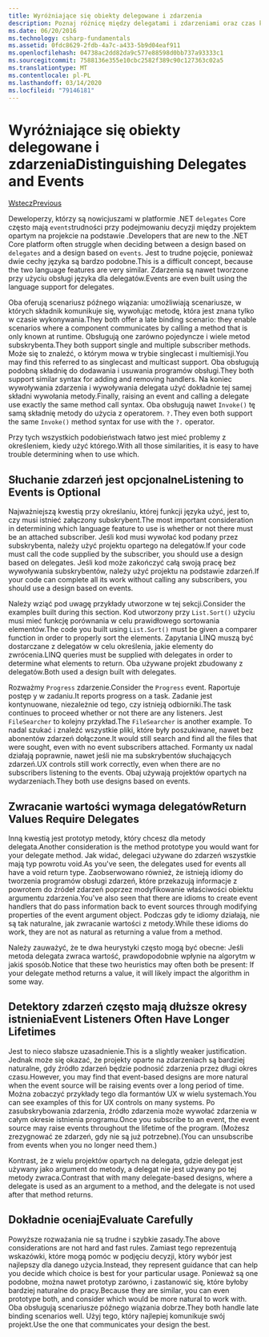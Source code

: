 ```yaml
---
title: Wyróżniające się obiekty delegowane i zdarzenia
description: Poznaj różnicę między delegatami i zdarzeniami oraz czas korzystania z każdej z tych funkcji programu .NET Core.
ms.date: 06/20/2016
ms.technology: csharp-fundamentals
ms.assetid: 0fdc8629-2fdb-4a7c-a433-5b9d04eaf911
ms.openlocfilehash: 04738ac2dd82da9c577e88598d0bb737a93333c1
ms.sourcegitcommit: 7588136e355e10cbc2582f389c90c127363c02a5
ms.translationtype: MT
ms.contentlocale: pl-PL
ms.lasthandoff: 03/14/2020
ms.locfileid: "79146181"
---
```

# <a name="distinguishing-delegates-and-events"></a><span data-ttu-id="0a142-103">Wyróżniające się obiekty delegowane i zdarzenia</span><span class="sxs-lookup"><span data-stu-id="0a142-103">Distinguishing Delegates and Events</span></span>

[<span data-ttu-id="0a142-104">Wstecz</span><span class="sxs-lookup"><span data-stu-id="0a142-104">Previous</span></span>](modern-events.md)

<span data-ttu-id="0a142-105">Deweloperzy, którzy są nowicjuszami w platformie .NET `delegates` Core często mają `events`trudności przy podejmowaniu decyzji między projektem opartym na projekcie na podstawie .</span><span class="sxs-lookup"><span data-stu-id="0a142-105">Developers that are new to the .NET Core platform often struggle when deciding between a design based on `delegates` and a design based on `events`.</span></span> <span data-ttu-id="0a142-106">Jest to trudne pojęcie, ponieważ dwie cechy języka są bardzo podobne.</span><span class="sxs-lookup"><span data-stu-id="0a142-106">This is a difficult concept, because the two language features are very similar.</span></span> <span data-ttu-id="0a142-107">Zdarzenia są nawet tworzone przy użyciu obsługi języka dla delegatów.</span><span class="sxs-lookup"><span data-stu-id="0a142-107">Events are even built using the language support for delegates.</span></span>

<span data-ttu-id="0a142-108">Oba oferują scenariusz późnego wiązania: umożliwiają scenariusze, w których składnik komunikuje się, wywołując metodę, która jest znana tylko w czasie wykonywania.</span><span class="sxs-lookup"><span data-stu-id="0a142-108">They both offer a late binding scenario: they enable scenarios where a component communicates by calling a method that is only known at runtime.</span></span> <span data-ttu-id="0a142-109">Obsługują one zarówno pojedyncze i wiele metod subskrybenta.</span><span class="sxs-lookup"><span data-stu-id="0a142-109">They both support single and multiple subscriber methods.</span></span> <span data-ttu-id="0a142-110">Może się to znaleźć, o którym mowa w trybie singlecast i multiemisji.</span><span class="sxs-lookup"><span data-stu-id="0a142-110">You may find this referred to as singlecast and multicast support.</span></span> <span data-ttu-id="0a142-111">Oba obsługują podobną składnię do dodawania i usuwania programów obsługi.</span><span class="sxs-lookup"><span data-stu-id="0a142-111">They both support similar syntax for adding and removing handlers.</span></span> <span data-ttu-id="0a142-112">Na koniec wywoływania zdarzenia i wywoływania delegata użyć dokładnie tej samej składni wywołania metody.</span><span class="sxs-lookup"><span data-stu-id="0a142-112">Finally, raising an event and calling a delegate use exactly the same method call syntax.</span></span> <span data-ttu-id="0a142-113">Oba obsługują nawet `Invoke()` tę samą składnię metody do użycia z operatorem. `?.`</span><span class="sxs-lookup"><span data-stu-id="0a142-113">They even both support the same `Invoke()` method syntax for use with the `?.` operator.</span></span>

<span data-ttu-id="0a142-114">Przy tych wszystkich podobieństwach łatwo jest mieć problemy z określeniem, kiedy użyć którego.</span><span class="sxs-lookup"><span data-stu-id="0a142-114">With all those similarities, it is easy to have trouble determining when to use which.</span></span>

## <a name="listening-to-events-is-optional"></a><span data-ttu-id="0a142-115">Słuchanie zdarzeń jest opcjonalne</span><span class="sxs-lookup"><span data-stu-id="0a142-115">Listening to Events is Optional</span></span>

<span data-ttu-id="0a142-116">Najważniejszą kwestią przy określaniu, której funkcji języka użyć, jest to, czy musi istnieć załączony subskrybent.</span><span class="sxs-lookup"><span data-stu-id="0a142-116">The most important consideration in determining which language feature to use is whether or not there must be an attached subscriber.</span></span> <span data-ttu-id="0a142-117">Jeśli kod musi wywołać kod podany przez subskrybenta, należy użyć projektu opartego na delegatów.</span><span class="sxs-lookup"><span data-stu-id="0a142-117">If your code must call the code supplied by the subscriber, you should use a design based on delegates.</span></span> <span data-ttu-id="0a142-118">Jeśli kod może zakończyć całą swoją pracę bez wywoływania subskrybentów, należy użyć projektu na podstawie zdarzeń.</span><span class="sxs-lookup"><span data-stu-id="0a142-118">If your code can complete all its work without calling any subscribers, you should use a design based on events.</span></span>

<span data-ttu-id="0a142-119">Należy wziąć pod uwagę przykłady utworzone w tej sekcji.</span><span class="sxs-lookup"><span data-stu-id="0a142-119">Consider the examples built during this section.</span></span> <span data-ttu-id="0a142-120">Kod utworzony przy `List.Sort()` użyciu musi mieć funkcję porównania w celu prawidłowego sortowania elementów.</span><span class="sxs-lookup"><span data-stu-id="0a142-120">The code you built using `List.Sort()` must be given a comparer function in order to properly sort the elements.</span></span> <span data-ttu-id="0a142-121">Zapytania LINQ muszą być dostarczane z delegatów w celu określenia, jakie elementy do zwrócenia.</span><span class="sxs-lookup"><span data-stu-id="0a142-121">LINQ queries must be supplied with delegates in order to determine what elements to return.</span></span> <span data-ttu-id="0a142-122">Oba używane projekt zbudowany z delegatów.</span><span class="sxs-lookup"><span data-stu-id="0a142-122">Both used a design built with delegates.</span></span>

<span data-ttu-id="0a142-123">Rozważmy `Progress` zdarzenie.</span><span class="sxs-lookup"><span data-stu-id="0a142-123">Consider the `Progress` event.</span></span> <span data-ttu-id="0a142-124">Raportuje postęp y w zadaniu.</span><span class="sxs-lookup"><span data-stu-id="0a142-124">It reports progress on a task.</span></span>
<span data-ttu-id="0a142-125">Zadanie jest kontynuowane, niezależnie od tego, czy istnieją odbiorniki.</span><span class="sxs-lookup"><span data-stu-id="0a142-125">The task continues to proceed whether or not there are any listeners.</span></span>
<span data-ttu-id="0a142-126">Jest `FileSearcher` to kolejny przykład.</span><span class="sxs-lookup"><span data-stu-id="0a142-126">The `FileSearcher` is another example.</span></span> <span data-ttu-id="0a142-127">To nadal szukać i znaleźć wszystkie pliki, które były poszukiwane, nawet bez abonentów zdarzeń dołączone.</span><span class="sxs-lookup"><span data-stu-id="0a142-127">It would still search and find all the files that were sought, even with no event subscribers attached.</span></span>
<span data-ttu-id="0a142-128">Formanty ux nadal działają poprawnie, nawet jeśli nie ma subskrybentów słuchających zdarzeń.</span><span class="sxs-lookup"><span data-stu-id="0a142-128">UX controls still work correctly, even when there are no subscribers listening to the events.</span></span> <span data-ttu-id="0a142-129">Obaj używają projektów opartych na wydarzeniach.</span><span class="sxs-lookup"><span data-stu-id="0a142-129">They both use designs based on events.</span></span>

## <a name="return-values-require-delegates"></a><span data-ttu-id="0a142-130">Zwracanie wartości wymaga delegatów</span><span class="sxs-lookup"><span data-stu-id="0a142-130">Return Values Require Delegates</span></span>

<span data-ttu-id="0a142-131">Inną kwestią jest prototyp metody, który chcesz dla metody delegata.</span><span class="sxs-lookup"><span data-stu-id="0a142-131">Another consideration is the method prototype you would want for your delegate method.</span></span> <span data-ttu-id="0a142-132">Jak widać, delegaci używane do zdarzeń wszystkie mają typ powrotu void.</span><span class="sxs-lookup"><span data-stu-id="0a142-132">As you've seen, the delegates used for events all have a void return type.</span></span> <span data-ttu-id="0a142-133">Zaobserwowano również, że istnieją idiomy do tworzenia programów obsługi zdarzeń, które przekazują informacje z powrotem do źródeł zdarzeń poprzez modyfikowanie właściwości obiektu argumentu zdarzenia.</span><span class="sxs-lookup"><span data-stu-id="0a142-133">You've also seen that there are idioms to create event handlers that do pass information back to event sources through modifying properties of the event argument object.</span></span> <span data-ttu-id="0a142-134">Podczas gdy te idiomy działają, nie są tak naturalne, jak zwracanie wartości z metody.</span><span class="sxs-lookup"><span data-stu-id="0a142-134">While these idioms do work, they are not as natural as returning a value from a method.</span></span>

<span data-ttu-id="0a142-135">Należy zauważyć, że te dwa heurystyki często mogą być obecne: Jeśli metoda delegata zwraca wartość, prawdopodobnie wpłynie na algorytm w jakiś sposób.</span><span class="sxs-lookup"><span data-stu-id="0a142-135">Notice that these two heuristics may often both be present: If your delegate method returns a value, it will likely impact the algorithm in some way.</span></span>

## <a name="event-listeners-often-have-longer-lifetimes"></a><span data-ttu-id="0a142-136">Detektory zdarzeń często mają dłuższe okresy istnienia</span><span class="sxs-lookup"><span data-stu-id="0a142-136">Event Listeners Often Have Longer Lifetimes</span></span>

<span data-ttu-id="0a142-137">Jest to nieco słabsze uzasadnienie.</span><span class="sxs-lookup"><span data-stu-id="0a142-137">This is a slightly weaker justification.</span></span> <span data-ttu-id="0a142-138">Jednak może się okazać, że projekty oparte na zdarzeniach są bardziej naturalne, gdy źródło zdarzeń będzie podnosić zdarzenia przez długi okres czasu.</span><span class="sxs-lookup"><span data-stu-id="0a142-138">However, you may find that event-based designs are more natural when the event source will be raising events over a long period of time.</span></span> <span data-ttu-id="0a142-139">Można zobaczyć przykłady tego dla formantów UX w wielu systemach.</span><span class="sxs-lookup"><span data-stu-id="0a142-139">You can see examples of this for UX controls on many systems.</span></span> <span data-ttu-id="0a142-140">Po zasubskrybowania zdarzenia, źródło zdarzenia może wywołać zdarzenia w całym okresie istnienia programu.</span><span class="sxs-lookup"><span data-stu-id="0a142-140">Once you subscribe to an event, the event source may raise events throughout the lifetime of the program.</span></span>
<span data-ttu-id="0a142-141">(Możesz zrezygnować ze zdarzeń, gdy nie są już potrzebne).</span><span class="sxs-lookup"><span data-stu-id="0a142-141">(You can unsubscribe from events when you no longer need them.)</span></span>

<span data-ttu-id="0a142-142">Kontrast, że z wielu projektów opartych na delegata, gdzie delegat jest używany jako argument do metody, a delegat nie jest używany po tej metody zwraca.</span><span class="sxs-lookup"><span data-stu-id="0a142-142">Contrast that with many delegate-based designs, where a delegate is used as an argument to a method, and the delegate is not used after that method returns.</span></span>

## <a name="evaluate-carefully"></a><span data-ttu-id="0a142-143">Dokładnie oceniaj</span><span class="sxs-lookup"><span data-stu-id="0a142-143">Evaluate Carefully</span></span>

<span data-ttu-id="0a142-144">Powyższe rozważania nie są trudne i szybkie zasady.</span><span class="sxs-lookup"><span data-stu-id="0a142-144">The above considerations are not hard and fast rules.</span></span> <span data-ttu-id="0a142-145">Zamiast tego reprezentują wskazówki, które mogą pomóc w podjęciu decyzji, który wybór jest najlepszy dla danego użycia.</span><span class="sxs-lookup"><span data-stu-id="0a142-145">Instead, they represent guidance that can help you decide which choice is best for your particular usage.</span></span> <span data-ttu-id="0a142-146">Ponieważ są one podobne, można nawet prototyp zarówno, i zastanowić się, które byłoby bardziej naturalne do pracy.</span><span class="sxs-lookup"><span data-stu-id="0a142-146">Because they are similar, you can even prototype both, and consider which would be more natural to work with.</span></span> <span data-ttu-id="0a142-147">Oba obsługują scenariusze późnego wiązania dobrze.</span><span class="sxs-lookup"><span data-stu-id="0a142-147">They both handle late binding scenarios well.</span></span> <span data-ttu-id="0a142-148">Użyj tego, który najlepiej komunikuje swój projekt.</span><span class="sxs-lookup"><span data-stu-id="0a142-148">Use the one that communicates your design the best.</span></span>
